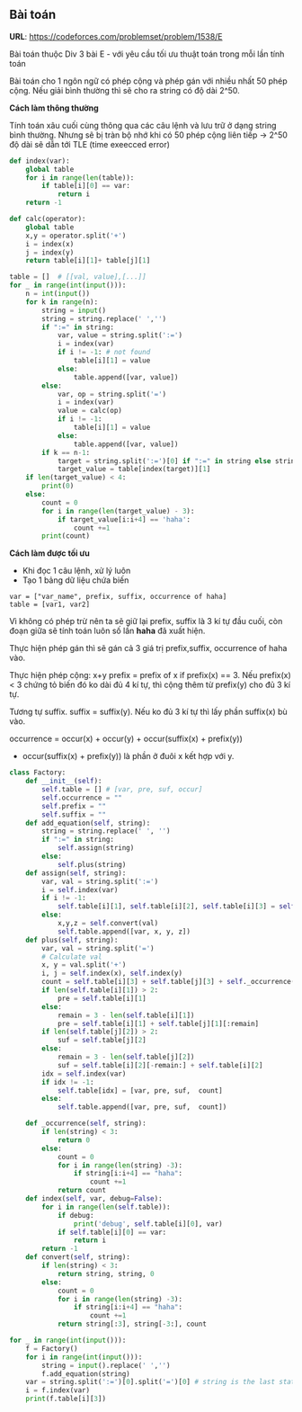 ## Bài toán

**URL**: https://codeforces.com/problemset/problem/1538/E

Bài toán thuộc Div 3 bài E - với yêu cầu tối ưu thuật toán trong mỗi lần tính toán

Bài toán cho 1 ngôn ngữ có phép cộng và phép gán với nhiều nhất 50 phép cộng. Nếu giải bình thường thì sẽ cho ra string có độ dài 2^50.

**Cách làm thông thường**

Tính toán xâu cuối cùng thông qua các câu lệnh và lưu trữ ở dạng string bình thường. Nhưng sẽ bị tràn bộ nhớ khi có 50 phép cộng liên tiếp -> 2^50 độ dài sẽ dẫn tới TLE (time exeecced error)
```python
def index(var):
    global table
    for i in range(len(table)):
        if table[i][0] == var:
            return i
    return -1

def calc(operator):
    global table
    x,y = operator.split('+')
    i = index(x)
    j = index(y)
    return table[i][1]+ table[j][1]

table = []  # [[val, value],[...]]
for _ in range(int(input())):
    n = int(input())
    for k in range(n):
        string = input()
        string = string.replace(' ','')
        if ":=" in string:
            var, value = string.split(':=')
            i = index(var)
            if i != -1: # not found
                table[i][1] = value
            else:
                table.append([var, value])
        else:
            var, op = string.split('=')
            i = index(var)
            value = calc(op)
            if i != -1:
                table[i][1] = value
            else:
                table.append([var, value])
        if k == n-1:
            target = string.split(':=')[0] if ":=" in string else string.split('=')[0]
            target_value = table[index(target)][1]
    if len(target_value) < 4:
        print(0)
    else:
        count = 0
        for i in range(len(target_value) - 3):
            if target_value[i:i+4] == 'haha':
                count +=1
        print(count)
```

**Cách làm được tối ưu**

* Khi đọc 1 câu lệnh, xử lý luôn
* Tạo 1 bảng dữ liệu chứa biến
```
var = ["var_name", prefix, suffix, occurrence of haha]
table = [var1, var2]
```
Vì không có phép trừ nên ta sẽ giữ lại prefix, suffix là 3 kí tự đầu cuối, còn đoạn giữa sẽ tính toán luôn số lần **haha** đã xuất hiện.

Thực hiện phép gán thì sẽ gán cả 3 giá trị prefix,suffix, occurrence of haha vào.

Thực hiện phép cộng: x+y
prefix = prefix of x if prefix(x) == 3. Nếu prefix(x)< 3 chứng tỏ biến đó ko dài đủ 4 kí tự, thì cộng thêm từ prefix(y) cho đủ 3 kí tự.

Tương tự suffix. suffix = suffix(y). Nếu ko đủ 3 kí tự thì lấy phần suffix(x) bù vào.

occurrence = occur(x) + occur(y) + occur(suffix(x) + prefix(y))
 - occur(suffix(x) + prefix(y))  là phần ở đuôi x kết hợp với y. 
```python
class Factory:
    def __init__(self):
        self.table = [] # [var, pre, suf, occur]
        self.occurrence = ""
        self.prefix = ""
        self.suffix = ""
    def add_equation(self, string):
        string = string.replace(' ', '')
        if ":=" in string:
            self.assign(string)
        else:
            self.plus(string)
    def assign(self, string):
        var, val = string.split(':=')
        i = self.index(var)
        if i != -1:
            self.table[i][1], self.table[i][2], self.table[i][3] = self.convert(val)
        else:
            x,y,z = self.convert(val)
            self.table.append([var, x, y, z])
    def plus(self, string):
        var, val = string.split('=')
        # Calculate val
        x, y = val.split('+')
        i, j = self.index(x), self.index(y)
        count = self.table[i][3] + self.table[j][3] + self._occurrence(self.table[i][2]+ self.table[j][1])
        if len(self.table[i][1]) > 2:
            pre = self.table[i][1]
        else:
            remain = 3 - len(self.table[i][1])
            pre = self.table[i][1] + self.table[j][1][:remain]
        if len(self.table[j][2]) > 2:
            suf = self.table[j][2]
        else:
            remain = 3 - len(self.table[j][2])
            suf = self.table[i][2][-remain:] + self.table[i][2]
        idx = self.index(var)
        if idx != -1:
            self.table[idx] = [var, pre, suf,  count]
        else:
            self.table.append([var, pre, suf,  count])

    def _occurrence(self, string):
        if len(string) < 3:
            return 0
        else:
            count = 0
            for i in range(len(string) -3):
                if string[i:i+4] == "haha":
                    count +=1
            return count
    def index(self, var, debug=False):
        for i in range(len(self.table)):
            if debug:
                print('debug', self.table[i][0], var)
            if self.table[i][0] == var:
                return i
        return -1
    def convert(self, string):
        if len(string) < 3:
            return string, string, 0
        else:
            count = 0
            for i in range(len(string) -3):
                if string[i:i+4] == "haha":
                    count +=1
            return string[:3], string[-3:], count

for _ in range(int(input())):
    f = Factory()
    for i in range(int(input())):
        string = input().replace(' ','')
        f.add_equation(string)
    var = string.split(':=')[0].split('=')[0] # string is the last statement
    i = f.index(var)
    print(f.table[i][3])
```